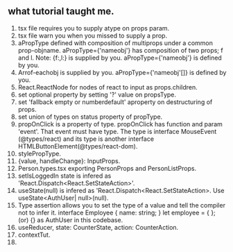 ##  what tutorial taught me.
1.  tsx file requires you to supply atype on props param.
2.  tsx file warn you when you missed to supply a prop.
3.  aPropType defined with composition of multiprops under a common prop-objname. aPropType={'nameobj'} has composition of two props; f and l.
Note: {f:,l:} is supplied by you. aPropType={'nameobj'} is defined by you.
4.  Arrof-eachobj is supplied by you. aPropType={'nameobj'[]} is defined by you.
5.  React.ReactNode for nodes of react to input as props.children.
6.  set optional property by setting '?' value on propsType.
7.  set 'fallback empty or numberdefault' aproperty on destructuring of props.
8.  set union of types on status property of propType.
9.  propOnClick is a property of type. propOnClick has function and param 'event'. That event must have type. The type is interface MouseEvent (@types/react) and its type is another interface HTMLButtonElement(@types/react-dom).
10. stylePropType.
11. {value, handleChange}: InputProps.
12. Person.types.tsx exporting PersonProps and PersonListProps.
13. setIsLoggedIn state is infered as 'React.Dispatch<React.SetStateAction<boolean>>'.
14. useState(null) is infered as 'React.Dispatch<React.SetStateAction<null>>. Use useState<AuthUser| null>(null).
15. Type assertion allows you to set the type of a value and tell the compiler not to infer it. 
interface Employee {
    name: string;
}
let employee = <Employee> { };
(or)
{} as AuthUser in this codebase.
16. useReducer, state: CounterState, action: CounterAction.
17. contextTut.
18. 